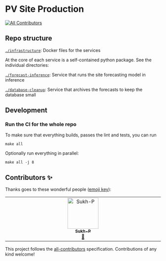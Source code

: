 # PV Site Production
<!-- ALL-CONTRIBUTORS-BADGE:START - Do not remove or modify this section -->
[![All Contributors](https://img.shields.io/badge/all_contributors-1-orange.svg?style=flat-square)](#contributors-)
<!-- ALL-CONTRIBUTORS-BADGE:END -->

## Repo structure

[`./infrastructure`][inf]: Docker files for the services


At the core of each service is a self-contained python package. See the individual directories:

[`./forecast-inference`][infe]: Service that runs the site forecasting model in inference

[`./database-cleanup`][arc]: Service that archives the forecasts to keep the database small


## Development

### Run the CI for the whole repo

To make sure that everything builds, passes the lint and tests, you can run

    make all

Optionally run everything in parallel:

    make all -j 8


[inf]: ./infrastructure
[infe]: ./forecast-inference
[arc]: ./database-cleanup

## Contributors ✨

Thanks goes to these wonderful people ([emoji key](https://allcontributors.org/docs/en/emoji-key)):

<!-- ALL-CONTRIBUTORS-LIST:START - Do not remove or modify this section -->
<!-- prettier-ignore-start -->
<!-- markdownlint-disable -->
<table>
  <tbody>
    <tr>
      <td align="center" valign="top" width="14.28%"><a href="https://github.com/Sukh-P"><img src="https://avatars.githubusercontent.com/u/42407101?v=4?s=100" width="100px;" alt="Sukh-P"/><br /><sub><b>Sukh-P</b></sub></a><br /><a href="https://github.com/openclimatefix/pv-site-production/pulls?q=is%3Apr+reviewed-by%3ASukh-P" title="Reviewed Pull Requests">👀</a></td>
    </tr>
  </tbody>
</table>

<!-- markdownlint-restore -->
<!-- prettier-ignore-end -->

<!-- ALL-CONTRIBUTORS-LIST:END -->

This project follows the [all-contributors](https://github.com/all-contributors/all-contributors) specification. Contributions of any kind welcome!